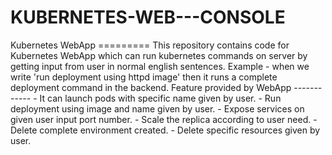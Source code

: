 # KUBERNETES-WEB---CONSOLE
Kubernetes WebApp ========= This repository contains code for Kubernetes WebApp which can run kubernetes commands on server by getting input from user in normal english sentences.  Example - when we write 'run deployment using httpd image' then it runs a complete deployment command in the backend.   Feature provided by WebApp ------------ - It can launch pods with specific name given by user.  - Run deployment using image and name given by user.  - Expose services on given user input port number.  - Scale the replica according to user need.  - Delete complete environment created.  - Delete specific resources given by user. 
